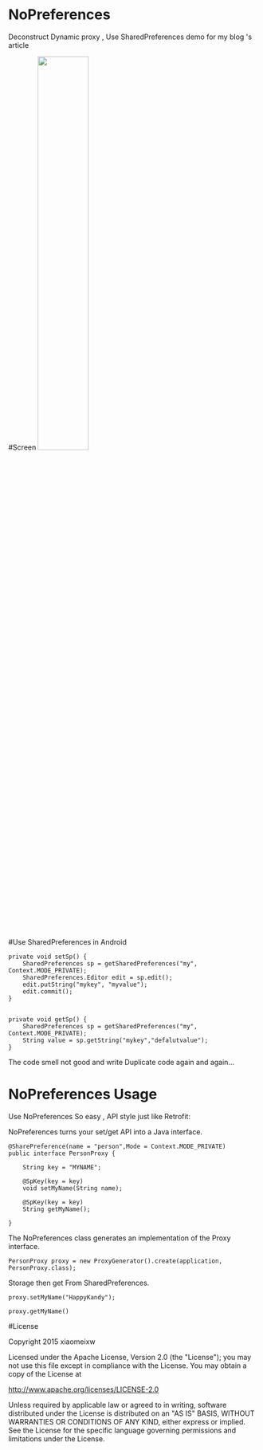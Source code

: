 # NoPreferences
Deconstruct Dynamic proxy , Use SharedPreferences demo for my blog 's article

#Screen
<img src="http://i.imgur.com/ltBY2Ko.png" width="45%">

#Use SharedPreferences in Android

	private void setSp() {
	    SharedPreferences sp = getSharedPreferences("my", Context.MODE_PRIVATE);
	    SharedPreferences.Editor edit = sp.edit();
	    edit.putString("mykey", "myvalue");
	    edit.commit();
	}


	private void getSp() {
		SharedPreferences sp = getSharedPreferences("my", Context.MODE_PRIVATE);
		String value = sp.getString("mykey","defalutvalue");
    }

The code smell not good and write Duplicate code again and again...


# NoPreferences Usage
Use NoPreferences So easy , API style just like Retrofit:

NoPreferences turns your set/get API into a Java interface.

    @SharePreference(name = "person",Mode = Context.MODE_PRIVATE)
    public interface PersonProxy {

        String key = "MYNAME";

        @SpKey(key = key)
        void setMyName(String name);

        @SpKey(key = key)
        String getMyName();

    }


The NoPreferences class generates an implementation of the Proxy interface.

 	PersonProxy proxy = new ProxyGenerator().create(application, PersonProxy.class);

Storage then get From SharedPreferences.

	proxy.setMyName("HappyKandy");

	proxy.getMyName()

#License

Copyright 2015 xiaomeixw

Licensed under the Apache License, Version 2.0 (the "License");
you may not use this file except in compliance with the License.
You may obtain a copy of the License at

   http://www.apache.org/licenses/LICENSE-2.0

Unless required by applicable law or agreed to in writing, software
distributed under the License is distributed on an "AS IS" BASIS,
WITHOUT WARRANTIES OR CONDITIONS OF ANY KIND, either express or implied.
See the License for the specific language governing permissions and
limitations under the License.



